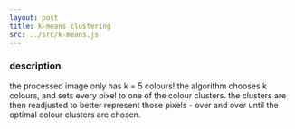 ```yaml
---
layout: post
title: k-means clustering
src: ../src/k-means.js
---
```


### description
the processed image only has k = 5 colours! the algorithm chooses k colours, and sets every pixel to one of the colour clusters. the clusters are then readjusted to better represent those pixels - over and over until the optimal colour clusters are chosen.

